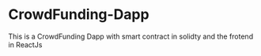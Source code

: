 # CrowdFunding-Dapp
This is a CrowdFunding Dapp with smart contract in solidty and the frotend in ReactJs

